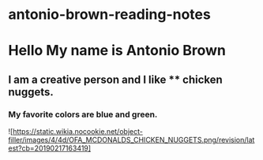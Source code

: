 # antonio-brown-reading-notes
# Hello My name is Antonio Brown 
## I am a creative person and  I like ** chicken nuggets. 

### My favorite colors are blue and green. 



![https://static.wikia.nocookie.net/object-filler/images/4/4d/OFA_MCDONALDS_CHICKEN_NUGGETS.png/revision/latest?cb=20190217163419]
